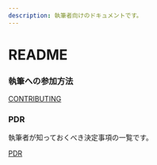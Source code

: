 ```yaml
---
description: 執筆者向けのドキュメントです。
---
```


# README

### 執筆への参加方法

[CONTRIBUTING](contributing.md)

### PDR

執筆者が知っておくべき決定事項の一覧です。

[PDR](pdr/README.md)
